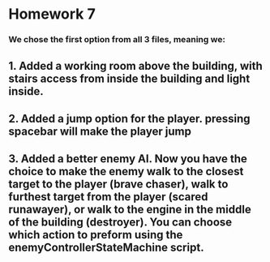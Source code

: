 # Homework 7
### We chose the first option from all 3 files, meaning we:
## 1. Added a working room above the building, with stairs access from inside the building and light inside.
## 2. Added a jump option for the player. pressing spacebar will make the player jump
## 3. Added a better enemy AI. Now you have the choice to make the enemy walk to the closest target to the player (brave chaser), walk to furthest target from the player (scared runawayer), or walk to the engine in the middle of the building (destroyer). You can choose which action to preform using the enemyControllerStateMachine script.
